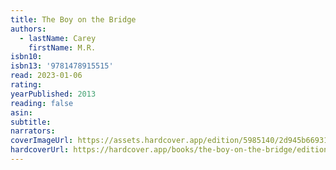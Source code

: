 ```yaml
---
title: The Boy on the Bridge
authors:
  - lastName: Carey
    firstName: M.R.
isbn10:
isbn13: '9781478915515'
read: 2023-01-06
rating:
yearPublished: 2013
reading: false
asin:
subtitle:
narrators:
coverImageUrl: https://assets.hardcover.app/edition/5985140/2d945b669316ec04d2c399a9458658239b0eafe4.jpeg
hardcoverUrl: https://hardcover.app/books/the-boy-on-the-bridge/editions/31497061
---
```

